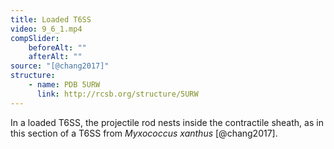 ```yaml
---
title: Loaded T6SS
video: 9_6_1.mp4
compSlider:
    beforeAlt: ""
    afterAlt: ""
source: "[@chang2017]"
structure:
    - name: PDB 5URW
      link: http://rcsb.org/structure/5URW
---
```

In a loaded T6SS, the projectile rod nests inside the contractile sheath, as in this section of a T6SS from *Myxococcus xanthus* [@chang2017].

